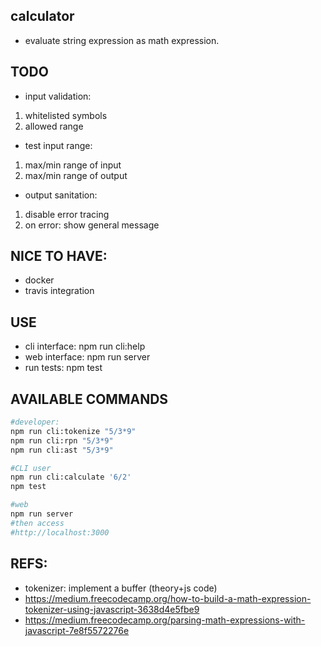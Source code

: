 calculator
---
- evaluate string expression as math expression.

TODO
----
- input validation: 
1. whitelisted symbols
2. allowed range

- test input range: 
1. max/min range of input 
2. max/min range of output

- output sanitation:
1. disable error tracing
2. on error: show general message


NICE TO HAVE:
---
- docker 
- travis integration

USE
------
- cli interface: npm run cli:help
- web interface: npm run server
- run tests:     npm test

AVAILABLE COMMANDS
-----
```bash
#developer:
npm run cli:tokenize "5/3*9"
npm run cli:rpn "5/3*9"
npm run cli:ast "5/3*9"

#CLI user
npm run cli:calculate '6/2'
npm test

#web
npm run server
#then access
#http://localhost:3000
```

REFS:
-----
-  tokenizer: implement a buffer (theory+js code)
- https://medium.freecodecamp.org/how-to-build-a-math-expression-tokenizer-using-javascript-3638d4e5fbe9
- https://medium.freecodecamp.org/parsing-math-expressions-with-javascript-7e8f5572276e
